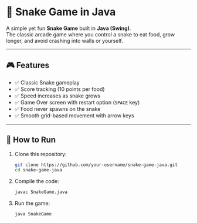 # 🐍 Snake Game in Java

A simple yet fun **Snake Game** built in **Java (Swing)**.  
The classic arcade game where you control a snake to eat food, grow longer, and avoid crashing into walls or yourself.  

---

## 🎮 Features
- ✅ Classic Snake gameplay  
- ✅ Score tracking (10 points per food)  
- ✅ Speed increases as snake grows  
- ✅ Game Over screen with restart option (`SPACE` key)  
- ✅ Food never spawns on the snake  
- ✅ Smooth grid-based movement with arrow keys  

---

## 🚀 How to Run
1. Clone this repository:
   ```bash
   git clone https://github.com/your-username/snake-game-java.git
   cd snake-game-java

2. Compile the code:

   ```bash
   javac SnakeGame.java

3. Run the game:
   ```bash
   java SnakeGame
